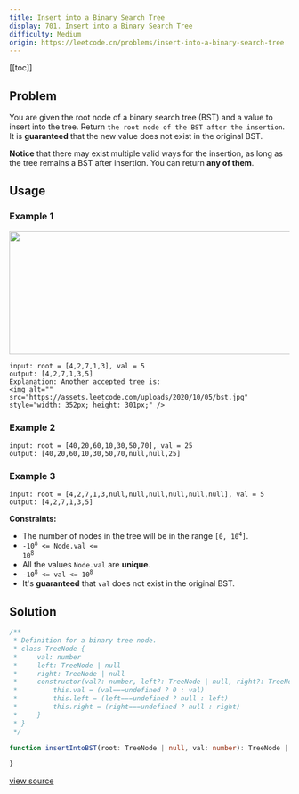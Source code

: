 ```yaml
---
title: Insert into a Binary Search Tree
display: 701. Insert into a Binary Search Tree
difficulty: Medium
origin: https://leetcode.cn/problems/insert-into-a-binary-search-tree
---
```


[[toc]]

## Problem

You are given the root node of a binary search tree (BST) and a value to insert into the tree. Return `the root node of the BST after the insertion`. It is **guaranteed** that the new value does not exist in the original BST.

**Notice** that there may exist multiple valid ways for the insertion, as long as the tree remains a BST after insertion. You can return **any of them**.

## Usage

### Example 1

<img alt="" src="https://assets.leetcode.com/uploads/2020/10/05/insertbst.jpg" style="width: 752px; height: 221px;" />

```
input: root = [4,2,7,1,3], val = 5
output: [4,2,7,1,3,5]
Explanation: Another accepted tree is:
<img alt="" src="https://assets.leetcode.com/uploads/2020/10/05/bst.jpg" style="width: 352px; height: 301px;" />
```

### Example 2

```
input: root = [40,20,60,10,30,50,70], val = 25
output: [40,20,60,10,30,50,70,null,null,25]
```

### Example 3

```
input: root = [4,2,7,1,3,null,null,null,null,null,null], val = 5
output: [4,2,7,1,3,5]
```


**Constraints:**

- The number of nodes in&nbsp;the tree will be in the range <code>[0,&nbsp;10<sup>4</sup>]</code>.
- <code>-10<sup>8</sup> &lt;= Node.val &lt;= 10<sup>8</sup></code>
- All the values <code>Node.val</code> are **unique**.
- <code>-10<sup>8</sup> &lt;= val &lt;= 10<sup>8</sup></code>
- It&#39;s **guaranteed** that <code>val</code> does not exist in the original BST.


## Solution

```ts
/**
 * Definition for a binary tree node.
 * class TreeNode {
 *     val: number
 *     left: TreeNode | null
 *     right: TreeNode | null
 *     constructor(val?: number, left?: TreeNode | null, right?: TreeNode | null) {
 *         this.val = (val===undefined ? 0 : val)
 *         this.left = (left===undefined ? null : left)
 *         this.right = (right===undefined ? null : right)
 *     }
 * }
 */

function insertIntoBST(root: TreeNode | null, val: number): TreeNode | null {

}
```

[view source](https://leetcode.cn/problems/insert-into-a-binary-search-tree)
